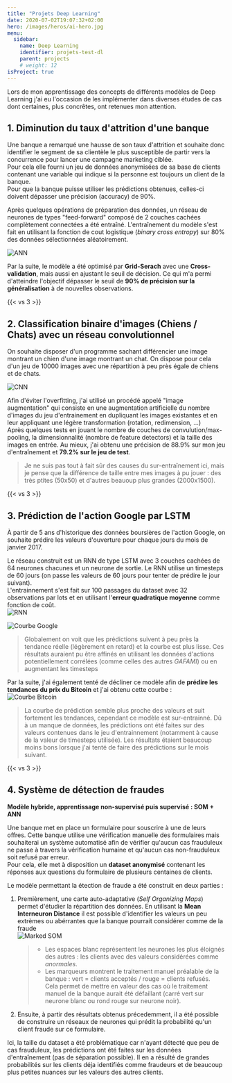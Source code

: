 ```yaml
---
title: "Projets Deep Learning"
date: 2020-07-02T19:07:32+02:00
hero: /images/heros/ai-hero.jpg
menu:
  sidebar:
    name: Deep Learning
    identifier: projets-test-dl
    parent: projects
    # weight: 12
isProject: true
---
```


Lors de mon apprentissage des concepts de différents modèles de Deep Learning j'ai eu l'occasion de les implémenter dans diverses études de cas dont certaines, plus concrêtes, ont retenues mon attention.

## 1. Diminution du taux d'attrition d'une banque

Une banque a remarqué une hausse de son taux d'attrition et souhaite donc identifier le segment de sa clientèle le plus susceptible de partir vers la concurrence pour lancer une campagne marketing ciblée.  
Pour cela elle fourni un jeu de données anonymisées de sa base de clients contenant une variable qui indique si la personne est toujours un client de la banque.  
Pour que la banque puisse utiliser les prédictions obtenues, celles-ci doivent dépasser une précision (accuracy) de 90%.

Après quelques opérations de préparation des données, un réseau de neurones de types "feed-forward" composé de 2 couches cachées complètement connectées a été entraîné.
L'entraînement du modèle s'est fait en utilisant la fonction de cout logistique (*binary cross entropy*) sur 80% des données sélectionnées aléatoirement.

![ANN](/assets/images/projects/dl/ann.png#center "Réseau de neuronne utilisé")

Par la suite, le modèle a été optimisé par **Grid-Serach** avec une **Cross-validation**, mais aussi en ajustant le seuil de décision. Ce qui m'a permi d'atteindre l'objectif dépasser le seuil de **90% de précision sur la généralisation** à de nouvelles observations.
  
{{< vs 3 >}}

## 2. Classification binaire d'images (Chiens / Chats) avec un réseau convolutionnel

On souhaite disposer d'un programme sachant différencier une image montrant un chien d'une image montrant un chat. On dispose pour cela d'un jeu de 10000 images avec une répartition à peu près égale de chiens et de chats.

![CNN](/assets/images/projects/dl/cnn.png#center "Réseau de neuronne à convolution")

Afin d'éviter l'overfitting, j'ai utilisé un procédé appelé "image augmentation" qui consiste en une augmentation artificielle du nombre d'images du jeu d'entrainement en dupliquant les images existantes et en leur appliquant une légère transformation (rotation, redimension, …)  
Après quelques tests en jouant le nombre de couches de convulution/max-pooling, la dimensionnalité (nombre de feature detectors) et la taille des images en entrée. Au mieux, j'ai obtenu une précision de 88.9% sur mon jeu d'entraînement et **79.2% sur le jeu de test**.  
> Je ne suis pas tout à fait sûr des causes du sur-entraînement ici, mais je pense que la différence de taille entre mes images à pu jouer : des très ptites (50x50) et d'autres beauoup plus grandes (2000x1500).
  
{{< vs 3 >}}

## 3. Prédiction de l'action Google par LSTM

À partir de 5 ans d'historique des données boursières de l'action Google, on souhaite prédire les valeurs d'ouverture pour chaque jours du mois de janvier 2017.

Le réseau construit est un RNN de type LSTM avec 3 couches cachées de 64 neurones chacunes et un neurone de sortie. Le RNN utilise un timesteps de 60 jours (on passe les valeurs de 60 jours pour tenter de prédire le jour suivant).  
L'entrainnement s'est fait sur 100 passages du dataset avec 32 observations par lots et en utilisant l'**erreur quadratique moyenne** comme fonction de coût.  
![RNN](/assets/images/projects/dl/rnn.png#center "Réseau de neuronne récurrent")

![Courbe Google](/assets/images/projects/dl/rnn_plot1.png#center "Courbes obtenues")
> Globalement on voit que les prédictions suivent à peu près la tendance réelle (légèrement en retard) et la courbe est plus lisse.
> Ces résultats auraient pu être affinés en utilisant les données d'actions potentiellement corrélées (comme celles des autres *GAFAMI*) ou en augmentant les timesteps

Par la suite, j'ai également tenté de décliner ce modèle afin de **prédire les tendances du prix du Bitcoin** et j'ai obtenu cette courbe :  
![Courbe Bitcoin](/assets/images/projects/dl/rnn_plot2.png#center "Courbes obtenues")
> La courbe de prédiction semble plus proche des valeurs et suit fortement les tendances, cependant ce modèle est sur-entrainné. Dû à un manque de données, les prédictions ont été faites sur des valeurs contenues dans le jeu d'entrainnement (notamment à cause de la valeur de timesteps utilisée). 
> Les résultats étaient beaucoup moins bons lorsque j'ai tenté de faire des prédictions sur le mois suivant.
  
{{< vs 3 >}}

## 4. Système de détection de fraudes
**Modèle hybride, apprentissage non-supervisé puis supervisé : SOM + ANN**

Une banque met en place un formulaire pour souscrire à une de leurs offres. Cette banque utilise une vérification manuelle des formulaires mais souhaiterai un système automatisé afin de vérifier qu'aucun cas frauduleux ne passe à travers la vérification humaine et qu'aucun cas non-frauduleux soit refusé par erreur.   
Pour cela, elle met à disposition un **dataset anonymisé** contenant les réponses aux questions du formulaire de plusieurs centaines de clients.

Le modèle permettant la étection de fraude a été construit en deux parties : 
1. Premièrement, une carte auto-adaptative (*Self Organizing Maps*) permet d'étudier la répartition des données. En utilisant la **Mean Interneuron Distance** il est possible d'identifier les valeurs un peu extrèmes ou abérrantes que la banque pourrait considérer comme de la fraude  
    ![Marked SOM](/assets/images/projects/dl/marked_som.png#center "SOM avec marqueurs du traitement manuel")  
    > - Les espaces blanc représentent les neurones les plus éloignés des autres : les clients avec des valeurs considérées comme *anormales*.  
    > - Les marqueurs montrent le traitement manuel préalable de la banque : vert = clients acceptés / rouge = clients refusés.  
        Cela permet de mettre en valeur des cas où le traitement manuel de la banque aurait été défaillant (carré vert sur neurone blanc ou rond rouge sur neurone noir).  
2. Ensuite, à partir des résultats obtenus précedemment, il a été possible de construire un réseaux de neurones qui prédit la probabilité qu'un client fraude sur ce formulaire.

Ici, la taille du dataset a été problématique car n'ayant détecté que peu de cas frauduleux, les prédictions ont été faites sur les données d'entraînement (pas de séparation possible). Il en a résulté de grandes probabilités sur les clients déja identifiés comme fraudeurs et de beaucoup plus petites nuances sur les valeurs des autres clients.